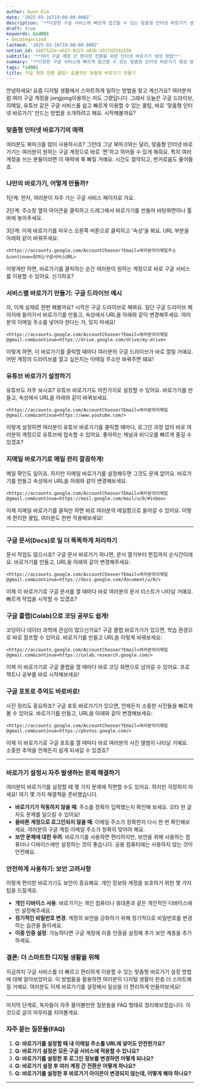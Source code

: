 ```yaml
---
author: Gunn Kim
date: '2025-03-16T19:08:00.000Z'
description: '**다양한 구글 서비스에 빠르게 접근할 수 있는 맞춤형 인터넷 바로가기 생성 방법을 소개합니다.**'
draft: true
keywords: &id001
- Uncategorized
lastmod: '2025-03-16T19:08:00.000Z'
notion_id: 1b87522e-eb2f-8125-a03b-d317d2541b56
subtitle: '**여러 구글 계정 간 편리한 전환을 위한 인터넷 바로가기 생성 방법**'
summary: '**다양한 구글 서비스에 빠르게 접근할 수 있는 맞춤형 인터넷 바로가기 생성 방법을 소개합니다.**'
tags: *id001
title: 구글 계정 전환 꿀팁! 효율적인 맞춤형 바로가기 만들기
---
```


안녕하세요! 요즘 디지털 생활에서 스마트하게 일하는 방법을 찾고 계신가요? 여러분처럼 여러 구글 계정을 jongjong이용하는 저도 그랬답니다. 그래서 오늘은 구글 드라이브, 지메일, 유튜브 같은 구글 서비스를 쉽고 빠르게 이용할 수 있는 꿀팁, 바로 '맞춤형 인터넷 바로가기' 만드는 방법을 소개하려고 해요. 시작해볼까요?

### **맞춤형 인터넷 바로가기의 매력**

여러분도 북마크를 많이 사용하시죠? 그런데 그냥 북마크와는 달리, 맞춤형 인터넷 바로가기는 여러분이 원하는 구글 계정으로 바로 '짠'하고 뛰어들 수 있게 해줘요. 특히 여러 계정을 쓰는 분들이라면 이 매력에 푹 빠질 거예요. 시간도 절약되고, 번거로움도 줄어들죠.

### **나만의 바로가기, 어떻게 만들까?**

1단계: 먼저, 여러분이 자주 가는 구글 서비스 페이지로 가요.

2단계: 주소창 옆의 아이콘을 클릭하고 드래그해서 바로가기를 만들어 바탕화면이나 툴바에 놓아주세요.

3단계: 이제 바로가기를 마우스 오른쪽 버튼으로 클릭하고 '속성'을 봐요. URL 부분을 아래와 같이 바꿔주세요:

```plain text
<https://accounts.google.com/AccountChooser?Email=여러분의이메일주소&continue=원하는구글서비스URL>

```

이렇게만 하면, 바로가기를 클릭하는 순간 여러분이 원하는 계정으로 바로 구글 서비스를 이용할 수 있어요. 신기하죠?

### **서비스별 바로가기 만들기: 구글 드라이브 예시**

자, 이제 실제로 한번 해볼까요? 시작은 구글 드라이브로 해봐요. 일단 구글 드라이브 페이지에 들어가서 바로가기를 만들고, 속성에서 URL을 아래와 같이 변경해주세요. 여러분의 이메일 주소를 넣어야 한다는 거, 잊지 마세요!

```plain text
<https://accounts.google.com/AccountChooser?Email=여러분의이메일@gmail.com&continue=https://drive.google.com/drive/my-drive>

```

이렇게 하면, 이 바로가기를 클릭할 때마다 여러분의 구글 드라이브가 바로 열릴 거예요. 어떤 계정의 드라이브를 열고 싶은지는 이메일 주소만 바꿔주면 돼요!

### **유튜브 바로가기 설정하기**

유튜브도 자주 보시죠? 유튜브 바로가기도 마찬가지로 설정할 수 있어요. 바로가기를 만들고, 속성에서 URL을 아래와 같이 바꿔보세요.

```plain text
<https://accounts.google.com/AccountChooser?Email=여러분의이메일@gmail.com&continue=https://www.youtube.com/>

```

이렇게 설정하면 여러분이 유튜브 바로가기를 클릭할 때마다, 로그인 과정 없이 바로 여러분의 계정으로 유튜브에 접속할 수 있어요. 좋아하는 채널과 비디오를 빠르게 즐길 수 있겠죠?

### **지메일 바로가기로 메일 관리 깔끔하게!**

메일 확인도 일이죠. 하지만 지메일 바로가기를 설정해두면 그것도 문제 없어요. 바로가기를 만들고 속성에서 URL을 아래와 같이 변경해보세요.

```plain text
<https://accounts.google.com/AccountChooser?Email=여러분의이메일@gmail.com&continue=https://mail.google.com/mail/u/0/#inbox>

```

이제 지메일 바로가기를 클릭만 하면 바로 여러분의 메일함으로 들어갈 수 있어요. 이렇게 편리한 꿀팁, 여러분도 한번 적용해보세요!

---

### **구글 문서(Docs)로 일 더 똑똑하게 처리하기**

문서 작업도 많으시죠? 구글 문서 바로가기 하나면, 문서 열기부터 편집까지 순식간이에요. 바로가기를 만들고, URL을 아래와 같이 변경해주세요:

```plain text
<https://accounts.google.com/AccountChooser?Email=여러분의이메일@gmail.com&continue=https://docs.google.com/document/u/0/>

```

이제 이 바로가기로 구글 문서를 열 때마다 바로 여러분의 문서 리스트가 나타날 거예요. 빠르게 작업을 시작할 수 있겠죠?

### **구글 콜랩(Colab)으로 코딩 공부도 쉽게!**

코딩이나 데이터 과학에 관심이 많으신가요? 구글 콜랩 바로가기가 있으면, 학습 환경으로 바로 점프할 수 있어요. 바로가기를 만들고 URL을 이렇게 바꿔보세요:

```plain text
<https://accounts.google.com/AccountChooser?Email=여러분의이메일@gmail.com&continue=https://colab.research.google.com/>

```

이제 이 바로가기로 구글 콜랩을 열 때마다 바로 코딩 화면으로 넘어갈 수 있어요. 프로젝트나 공부를 바로 시작해보세요!

### **구글 포토로 추억도 바로바로!**

사진 정리도 중요하죠? 구글 포토 바로가기가 있으면, 언제든지 소중한 사진들을 빠르게 볼 수 있어요. 바로가기를 만들고, URL을 아래와 같이 변경해보세요:

```plain text
<https://accounts.google.com/AccountChooser?Email=여러분의이메일@gmail.com&continue=https://photos.google.com/>

```

이제 이 바로가기로 구글 포토를 열 때마다 바로 여러분의 사진 앨범이 나타날 거예요. 소중한 추억을 언제든지 쉽게 되새길 수 있겠죠?

---

### **바로가기 설정시 자주 발생하는 문제 해결하기**

여러분이 바로가기를 설정할 때 몇 가지 문제에 직면할 수도 있어요. 하지만 걱정하지 마세요! 여기 몇 가지 해결책을 준비했습니다.

- **바로가기가 작동하지 않을 때**: 주소를 정확히 입력했는지 확인해 보세요. 오타 한 글자도 문제를 일으킬 수 있어요!
- **올바른 계정으로 로그인되지 않을 때**: 이메일 주소가 정확한지 다시 한 번 확인해보세요. 여러분의 구글 계정 이메일 주소가 정확히 맞아야 해요.
- **보안 문제에 대한 우려**: 바로가기를 사용하면 편리하지만, 보안을 위해 사용하는 컴퓨터나 디바이스에만 설정하는 것이 좋습니다. 공용 컴퓨터에는 사용하지 않는 것이 안전해요.
### **안전하게 사용하기: 보안 고려사항**

이렇게 편리한 바로가기도 보안이 중요해요. 개인 정보와 계정을 보호하기 위한 몇 가지 팁을 드릴게요.

- **개인 디바이스 사용**: 바로가기는 개인 컴퓨터나 휴대폰과 같은 개인적인 디바이스에만 설정해주세요.
- **정기적인 비밀번호 변경**: 계정의 보안을 강화하기 위해 정기적으로 비밀번호를 변경하는 습관을 들이세요.
- **이중 인증 설정**: 가능하다면 구글 계정에 이중 인증을 설정해 추가 보안 계층을 추가하세요.
### **결론: 더 스마트한 디지털 생활을 위해**

지금까지 구글 서비스를 더 빠르고 편리하게 이용할 수 있는 맞춤형 바로가기 설정 방법에 대해 알아보았어요. 이 방법들을 활용하면 여러분의 디지털 생활이 한층 더 스마트해질 거예요. 여러분도 이제 바로가기를 설정해서 일상을 더 편리하게 만들어보세요!

---


마지막 단계로, 독자들이 자주 물어볼만한 질문들을 FAQ 형태로 정리해보겠습니다. 이것으로 글의 마무리를 지어볼게요.

### **자주 묻는 질문들(FAQ)**

1. **Q: 바로가기를 설정할 때 내 이메일 주소를 URL에 넣어도 안전한가요?**
1. **Q: 바로가기 설정은 모든 구글 서비스에 적용할 수 있나요?**
1. **Q: 바로가기를 설정한 후 로그인 정보를 변경하면 어떻게 되나요?**
1. **Q: 바로가기 설정 후 여러 계정 간 전환은 어떻게 하나요?**
1. **Q: 바로가기를 설정한 후 바로가기 아이콘이 변경되지 않는데, 어떻게 해야 하나요?**
---


